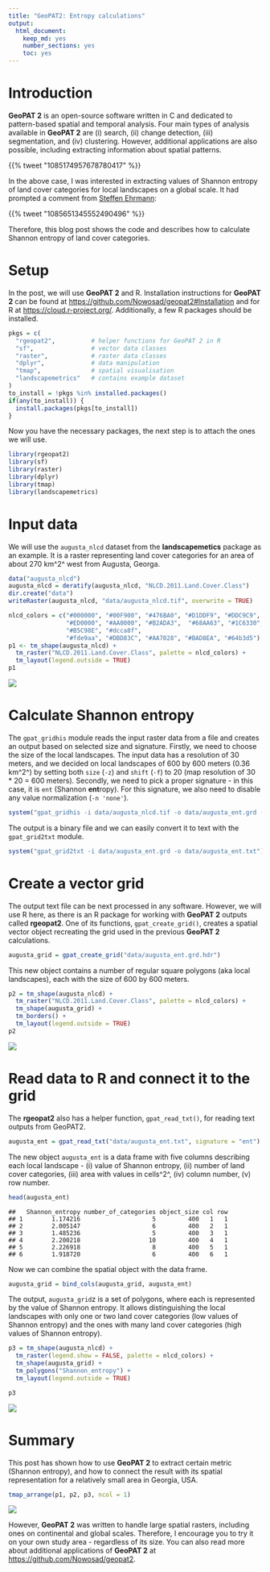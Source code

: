 ```yaml
---
title: "GeoPAT2: Entropy calculations"
output: 
  html_document: 
    keep_md: yes
    number_sections: yes
    toc: yes
---
```




# Introduction

**GeoPAT 2** is an open-source software written in C and dedicated to pattern-based spatial and temporal analysis. 
Four main types of analysis available in **GeoPAT 2** are (i) search, (ii) change detection, (iii) segmentation, and (iv) clustering.
However, additional applications are also possible, including extracting information about spatial patterns.

<!--html_preserve-->{{% tweet "1085174957678780417" %}}<!--/html_preserve-->

In the above case, I was interested in extracting values of Shannon entropy of land cover categories for local landscapes on a global scale.
It had prompted a comment from [Steffen Ehrmann](https://twitter.com/DerEhrmann):

<!--html_preserve-->{{% tweet "1085651345552490496" %}}<!--/html_preserve-->

Therefore, this blog post shows the code and describes how to calculate Shannon entropy of land cover categories.

# Setup

In the post, we will use **GeoPAT 2** and R.
Installation instructions for **GeoPAT 2** can be found at https://github.com/Nowosad/geopat2#Installation and for R at https://cloud.r-project.org/. 
Additionally, a few R packages should be installed.


```r
pkgs = c(
  "rgeopat2",          # helper functions for GeoPAT 2 in R
  "sf",                # vector data classes
  "raster",            # raster data classes
  "dplyr",             # data manipulation
  "tmap",              # spatial visualisation
  "landscapemetrics"   # contains example dataset
)
to_install = !pkgs %in% installed.packages()
if(any(to_install)) {
  install.packages(pkgs[to_install])
}
```

Now you have the necessary packages, the next step is to attach the ones we will use.


```r
library(rgeopat2)
library(sf)
library(raster)
library(dplyr)
library(tmap)
library(landscapemetrics)
```

# Input data

We will use the `augusta_nlcd` dataset from the **landscapemetics** package as an example.
It is a raster representing land cover categories for an area of about 270 km^2^ west from Augusta, Georga.


```r
data("augusta_nlcd")
augusta_nlcd = deratify(augusta_nlcd, "NLCD.2011.Land.Cover.Class")
dir.create("data")
writeRaster(augusta_nlcd, "data/augusta_nlcd.tif", overwrite = TRUE)
```


```r
nlcd_colors = c("#000000", "#00F900", "#476BA0", "#D1DDF9", "#DDC9C9", "#D89382",
                "#ED0000", "#AA0000", "#B2ADA3",  "#68AA63", "#1C6330", 
                "#B5C98E", "#dcca8f", 
                "#fde9aa", "#DBD83C", "#AA7028", "#BAD8EA", "#64b3d5")
p1 <- tm_shape(augusta_nlcd) +
  tm_raster("NLCD.2011.Land.Cover.Class", palette = nlcd_colors) + 
  tm_layout(legend.outside = TRUE)
p1
```

![](01-entropy-calculations_files/figure-html/p1-1.png)<!-- -->

# Calculate Shannon entropy

The `gpat_gridhis` module reads the input raster data from a file and creates an output based on selected size and signature.
Firstly, we need to choose the size of the local landscapes. 
The input data has a resolution of 30 meters, and we decided on local landscapes of 600 by 600 meters (0.36 km^2^) by setting both `size` (`-z`) and `shift` (`-f`) to 20 (map resolution of 30 * 20 = 600 meters). 
Secondly, we need to pick a proper signature - in this case, it is `ent` (Shannon **ent**ropy).
For this signature, we also need to disable any value normalization (`-n 'none'`).


```r
system("gpat_gridhis -i data/augusta_nlcd.tif -o data/augusta_ent.grd -z 20 -f 20 -s 'ent' -n 'none'")
```

The output is a binary file and we can easily convert it to text with the `gpat_grid2txt` module.


```r
system("gpat_grid2txt -i data/augusta_ent.grd -o data/augusta_ent.txt")
```

# Create a vector grid

The output text file can be next processed in any software.
However, we will use R here, as there is an R package for working with **GeoPAT 2** outputs called **rgeopat2**.
One of its functions, `gpat_create_grid()`, creates a spatial vector object recreating the grid used in the previous **GeoPAT 2** calculations.


```r
augusta_grid = gpat_create_grid("data/augusta_ent.grd.hdr")
```

This new object contains a number of regular square polygons (aka local landscapes), each with the size of 600 by 600 meters.


```r
p2 = tm_shape(augusta_nlcd) +
  tm_raster("NLCD.2011.Land.Cover.Class", palette = nlcd_colors) + 
  tm_shape(augusta_grid) +
  tm_borders() + 
  tm_layout(legend.outside = TRUE)
p2
```

![](01-entropy-calculations_files/figure-html/p2-1.png)<!-- -->

# Read data to R and connect it to the grid

The **rgeopat2** also has a helper function, `gpat_read_txt()`, for reading text outputs from GeoPAT2.


```r
augusta_ent = gpat_read_txt("data/augusta_ent.txt", signature = "ent")
```

The new object `augusta_ent` is a data frame with five columns describing each local landscape - (i) value of Shannon entropy, (ii) number of land cover categories, (iii) area with values in cells^2^, (iv) column number, (v) row number.


```r
head(augusta_ent)
```

```
##   Shannon_entropy number_of_categories object_size col row
## 1        1.174216                    5         400   1   1
## 2        2.005147                    6         400   2   1
## 3        1.485236                    5         400   3   1
## 4        2.200218                   10         400   4   1
## 5        2.226918                    8         400   5   1
## 6        1.918720                    6         400   6   1
```

Now we can combine the spatial object with the data frame.


```r
augusta_grid = bind_cols(augusta_grid, augusta_ent)
```

The output, `augusta_grid`z is a set of polygons, where each is represented by the value of Shannon entropy.
It allows distinguishing the local landscapes with only one or two land cover categories (low values of Shannon entropy) and the ones with many land cover categories (high values of Shannon entropy).


```r
p3 = tm_shape(augusta_nlcd) +
  tm_raster(legend.show = FALSE, palette = nlcd_colors) +
  tm_shape(augusta_grid) +
  tm_polygons("Shannon_entropy") + 
  tm_layout(legend.outside = TRUE)

p3
```

![](01-entropy-calculations_files/figure-html/p3-1.png)<!-- -->

# Summary

This post has shown how to use **GeoPAT 2** to extract certain metric (Shannon entropy), and how to connect the result with its spatial representation for a relatively small area in Georgia, USA.


```r
tmap_arrange(p1, p2, p3, ncol = 1)
```

![](01-entropy-calculations_files/figure-html/p4-1.png)<!-- -->

However, **GeoPAT 2** was written to handle large spatial rasters, including ones on continental and global scales.
Therefore, I encourage you to try it on your own study area - regardless of its size.
You can also read more about additional applications of **GeoPAT 2** at https://github.com/Nowosad/geopat2.
